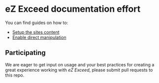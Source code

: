 eZ Exceed documentation effort
==============================

You can find guides on how to:

* [Setup the sites content](./en/developer/content-setup.md)
* [Enable direct manipulation](./en/developer/direct-manipulation.md)

## Participating

We are eager to get input on usage and your best practices for creating
a great experience working with _eZ Exceed_, please submit pull requests
to this repo.